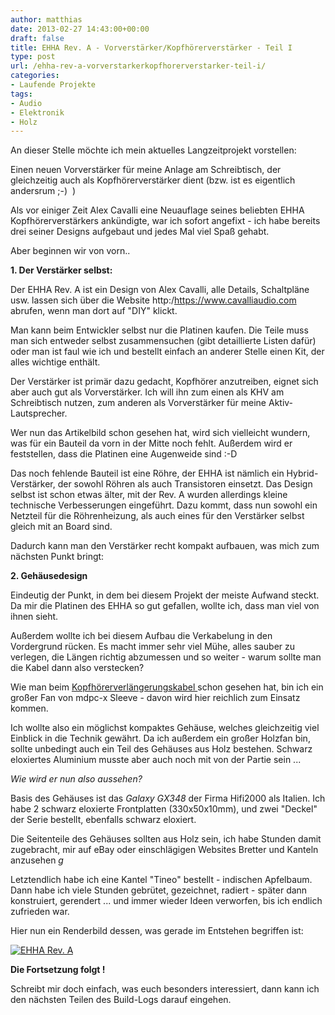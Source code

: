 ```yaml
---
author: matthias
date: 2013-02-27 14:43:00+00:00
draft: false
title: EHHA Rev. A - Vorverstärker/Kopfhörerverstärker - Teil I
type: post
url: /ehha-rev-a-vorverstarkerkopfhorerverstarker-teil-i/
categories:
- Laufende Projekte
tags:
- Audio
- Elektronik
- Holz
---
```


An dieser Stelle möchte ich mein aktuelles Langzeitprojekt vorstellen:


Einen neuen Vorverstärker für meine Anlage am Schreibtisch, der gleichzeitig auch als Kopfhörerverstärker dient (bzw. ist es eigentlich andersrum ;-)  )

Als vor einiger Zeit Alex Cavalli eine Neuauflage seines beliebten EHHA Kopfhörerverstärkers ankündigte, war ich sofort angefixt - ich habe bereits drei seiner Designs aufgebaut und jedes Mal viel Spaß gehabt.

Aber beginnen wir von vorn..

<!-- more -->

**1. Der Verstärker selbst:**

Der EHHA Rev. A ist ein Design von Alex Cavalli, alle Details, Schaltpläne usw. lassen sich über die Website http:/https://www.cavalliaudio.com abrufen, wenn man dort auf "DIY" klickt.

Man kann beim Entwickler selbst nur die Platinen kaufen. Die Teile muss man sich entweder selbst zusammensuchen (gibt detaillierte Listen dafür) oder man ist faul wie ich und bestellt einfach an anderer Stelle einen Kit, der alles wichtige enthält.

Der Verstärker ist primär dazu gedacht, Kopfhörer anzutreiben, eignet sich aber auch gut als Vorverstärker. Ich will ihn zum einen als KHV am Schreibtisch nutzen, zum anderen als Vorverstärker für meine Aktiv-Lautsprecher.

Wer nun das Artikelbild schon gesehen hat, wird sich vielleicht wundern, was für ein Bauteil da vorn in der Mitte noch fehlt. Außerdem wird er feststellen, dass die Platinen eine Augenweide sind :-D

Das noch fehlende Bauteil ist eine Röhre, der EHHA ist nämlich ein Hybrid-Verstärker, der sowohl Röhren als auch Transistoren einsetzt. Das Design selbst ist schon etwas älter, mit der Rev. A wurden allerdings kleine technische Verbesserungen eingeführt.
Dazu kommt, dass nun sowohl ein Netzteil für die Röhrenheizung, als auch eines für den Verstärker selbst gleich mit an Board sind.

Dadurch kann man den Verstärker recht kompakt aufbauen,
was mich zum nächsten Punkt bringt:

**2. Gehäusedesign**

Eindeutig der Punkt, in dem bei diesem Projekt der meiste Aufwand steckt.
Da mir die Platinen des EHHA so gut gefallen, wollte ich, dass man viel von ihnen sieht.

Außerdem wollte ich bei diesem Aufbau die Verkabelung in den Vordergrund rücken. Es macht immer sehr viel Mühe, alles sauber zu verlegen, die Längen richtig abzumessen und so weiter - warum sollte man die Kabel dann also verstecken?

Wie man beim [Kopfhörerverlängerungskabel ](/ein-kopfhorerverlangerungskabel/)schon gesehen hat, bin ich ein großer Fan von mdpc-x Sleeve - davon wird hier reichlich zum Einsatz kommen.

Ich wollte also ein möglichst kompaktes Gehäuse, welches gleichzeitig viel Einblick in die Technik gewährt. Da ich außerdem ein großer Holzfan bin, sollte unbedingt auch ein Teil des Gehäuses aus Holz bestehen. Schwarz eloxiertes Aluminium musste aber auch noch mit von der Partie sein ...

_Wie wird er nun also aussehen?_

Basis des Gehäuses ist das _Galaxy GX348_ der Firma Hifi2000 als Italien.
Ich habe 2 schwarz eloxierte Frontplatten (330x50x10mm), und zwei "Deckel"
der Serie bestellt, ebenfalls schwarz eloxiert.

Die Seitenteile des Gehäuses sollten aus Holz sein, ich habe Stunden damit zugebracht, mir auf eBay oder einschlägigen Websites Bretter und Kanteln anzusehen *g*

Letztendlich habe ich eine Kantel "Tineo" bestellt - indischen Apfelbaum.
Dann habe ich viele Stunden gebrütet, gezeichnet, radiert - später dann konstruiert, gerendert ... und immer wieder Ideen verworfen, bis ich endlich zufrieden war.

Hier nun ein Renderbild dessen, was gerade im Entstehen begriffen ist:

[![EHHA Rev. A](https://eigenbaukombinat.de/wp-content/uploads/2013/02/1.0-1080-300x168.jpg)
](https://eigenbaukombinat.de/wp-content/uploads/2013/02/1.0-1080.jpg)

**Die Fortsetzung folgt !**

Schreibt mir doch einfach, was euch besonders interessiert, dann kann ich den nächsten Teilen des Build-Logs darauf eingehen.

